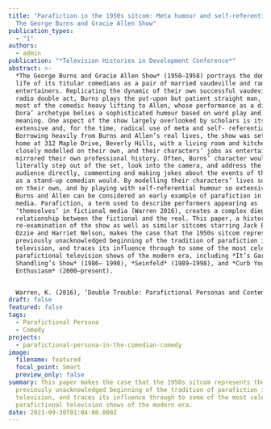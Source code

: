 ```yaml
---
title: "Parafiction in the 1950s sitcom: Meta humour and self-referentiality in
  The George Burns and Gracie Allen Show"
publication_types:
  - "1"
authors:
  - admin
publication: "*Television Histories in Development Conference*"
abstract: >-
  *The George Burns and Gracie Allen Show* (1950–1958) portrays the domestic
  life of its titular comedians as a pair of married vaudeville and radio
  entertainers. Replicating the dynamic of their own successful vaudeville and
  radio double act, Burns plays the put-upon but patient straight man, leaving
  most of the comedic heavy lifting to Allen, whose performance as a ditzy ‘dumb
  Dora’ archetype belies a sophisticated humour based on word play and multiple
  meaning. One aspect of the show largely overlooked by scholars is its
  extensive and, for the time, radical use of meta and self- referential humour.
  Borrowing heavily from Burns and Allen’s real lives, the show was set in their
  home at 312 Maple Drive, Beverly Hills, with a living room and kitchen set
  closely modelled on their own, and their characters’ jobs as entertainers
  mirrored their own professional history. Often, Burns’ character would
  literally step out of the set, look into the camera, and address the home
  audience directly, commenting and making jokes about the events of the episode
  as a stand-up comedian would. By modelling their characters’ lives so closely
  on their own, and by playing with self-referential humour so extensively,
  Burns and Allen can be considered an early example of parafiction in screen
  media. Parafiction, a term used to describe performers appearing as
  ‘themselves’ in fictional media (Warren 2016), creates a complex diegetic
  relationship between the fictional and the real. This paper, a historical
  re-examination of the show as well as similar sitcoms starring Jack Benny and
  Ozzie and Harriet Nelson, makes the case that the 1950s sitcom represents the
  previously unacknowledged beginning of the tradition of parafiction in
  television, and traces its influence through to some of the most celebrated
  parafictional television shows of the modern era, including *It’s Garry
  Shandling’s Show* (1986– 1990), *Seinfeld* (1989–1998), and *Curb Your
  Enthusiasm* (2000–present).


  Warren, K. (2016), ‘Double Trouble: Parafictional Personas and Contemporary Art’, Persona Studies, 2(1), pp. 55–69.
draft: false
featured: false
tags:
  - Parafictional Persona
  - Comedy
projects:
  - parafictional-persona-in-the-comedian-comedy
image:
  filename: featured
  focal_point: Smart
  preview_only: false
summary: This paper makes the case that the 1950s sitcom represents the
  previously unacknowledged beginning of the tradition of parafiction in
  television, and traces its influence through to some of the most celebrated
  parafictional television shows of the modern era.
date: 2021-09-30T01:04:00.000Z
---
```


